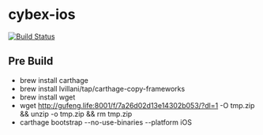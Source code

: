 # cybex-ios

[![Build Status](https://travis-ci.org/CybexDex/cybex-ios.svg?branch=develop)](https://travis-ci.org/CybexDex/cybex-ios)

## Pre Build

- brew install carthage
- brew install lvillani/tap/carthage-copy-frameworks
- brew install wget 
- wget http://gufeng.life:8001/f/7a26d02d13e14302b053/?dl=1  -O tmp.zip && unzip -o tmp.zip && rm tmp.zip
- carthage bootstrap --no-use-binaries --platform iOS